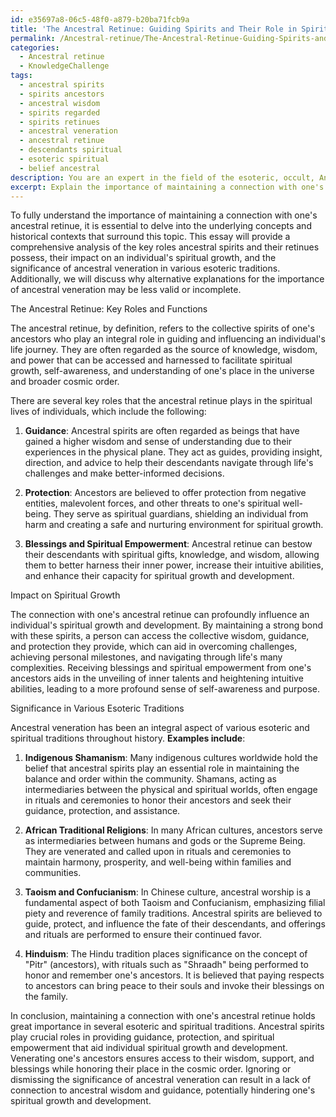 ```yaml
---
id: e35697a8-06c5-48f0-a879-b20ba71fcb9a
title: 'The Ancestral Retinue: Guiding Spirits and Their Role in Spiritual Growth'
permalink: /Ancestral-retinue/The-Ancestral-Retinue-Guiding-Spirits-and-Their-Role-in-Spiritual-Growth/
categories:
  - Ancestral retinue
  - KnowledgeChallenge
tags:
  - ancestral spirits
  - spirits ancestors
  - ancestral wisdom
  - spirits regarded
  - spirits retinues
  - ancestral veneration
  - ancestral retinue
  - descendants spiritual
  - esoteric spiritual
  - belief ancestral
description: You are an expert in the field of the esoteric, occult, Ancestral retinue and Education. You are a writer of tests, challenges, books and deep knowledge on Ancestral retinue for initiates and students to gain deep insights and understanding from. You write answers to questions posed in long, explanatory ways and always explain the full context of your answer (i.e., related concepts, formulas, examples, or history), as well as the step-by-step thinking process you take to answer the challenges. Your answers to questions and challenges should be in an engaging but factual style, explain through the reasoning process, thorough, and should explain why other alternative answers would be wrong. Summarize the key themes, ideas, and conclusions at the end.
excerpt: Explain the importance of maintaining a connection with one's ancestral retinue by providing a comprehensive analysis of the key roles they possess, their impact on an individual's spiritual growth, and the significance of ancestral veneration in various esoteric traditions.
---
```

To fully understand the importance of maintaining a connection with one's ancestral retinue, it is essential to delve into the underlying concepts and historical contexts that surround this topic. This essay will provide a comprehensive analysis of the key roles ancestral spirits and their retinues possess, their impact on an individual's spiritual growth, and the significance of ancestral veneration in various esoteric traditions. Additionally, we will discuss why alternative explanations for the importance of ancestral veneration may be less valid or incomplete.

The Ancestral Retinue: Key Roles and Functions

The ancestral retinue, by definition, refers to the collective spirits of one's ancestors who play an integral role in guiding and influencing an individual's life journey. They are often regarded as the source of knowledge, wisdom, and power that can be accessed and harnessed to facilitate spiritual growth, self-awareness, and understanding of one's place in the universe and broader cosmic order.

There are several key roles that the ancestral retinue plays in the spiritual lives of individuals, which include the following:

1. **Guidance**: Ancestral spirits are often regarded as beings that have gained a higher wisdom and sense of understanding due to their experiences in the physical plane. They act as guides, providing insight, direction, and advice to help their descendants navigate through life's challenges and make better-informed decisions.

2. **Protection**: Ancestors are believed to offer protection from negative entities, malevolent forces, and other threats to one's spiritual well-being. They serve as spiritual guardians, shielding an individual from harm and creating a safe and nurturing environment for spiritual growth.

3. **Blessings and Spiritual Empowerment**: Ancestral retinue can bestow their descendants with spiritual gifts, knowledge, and wisdom, allowing them to better harness their inner power, increase their intuitive abilities, and enhance their capacity for spiritual growth and development.

Impact on Spiritual Growth

The connection with one's ancestral retinue can profoundly influence an individual's spiritual growth and development. By maintaining a strong bond with these spirits, a person can access the collective wisdom, guidance, and protection they provide, which can aid in overcoming challenges, achieving personal milestones, and navigating through life's many complexities. Receiving blessings and spiritual empowerment from one's ancestors aids in the unveiling of inner talents and heightening intuitive abilities, leading to a more profound sense of self-awareness and purpose.

Significance in Various Esoteric Traditions

Ancestral veneration has been an integral aspect of various esoteric and spiritual traditions throughout history. **Examples include**:
 
1. **Indigenous Shamanism**: Many indigenous cultures worldwide hold the belief that ancestral spirits play an essential role in maintaining the balance and order within the community. Shamans, acting as intermediaries between the physical and spiritual worlds, often engage in rituals and ceremonies to honor their ancestors and seek their guidance, protection, and assistance.

2. **African Traditional Religions**: In many African cultures, ancestors serve as intermediaries between humans and gods or the Supreme Being. They are venerated and called upon in rituals and ceremonies to maintain harmony, prosperity, and well-being within families and communities.

3. **Taoism and Confucianism**: In Chinese culture, ancestral worship is a fundamental aspect of both Taoism and Confucianism, emphasizing filial piety and reverence of family traditions. Ancestral spirits are believed to guide, protect, and influence the fate of their descendants, and offerings and rituals are performed to ensure their continued favor.

4. **Hinduism**: The Hindu tradition places significance on the concept of "Pitr" (ancestors), with rituals such as "Shraadh" being performed to honor and remember one's ancestors. It is believed that paying respects to ancestors can bring peace to their souls and invoke their blessings on the family.

In conclusion, maintaining a connection with one's ancestral retinue holds great importance in several esoteric and spiritual traditions. Ancestral spirits play crucial roles in providing guidance, protection, and spiritual empowerment that aid individual spiritual growth and development. Venerating one's ancestors ensures access to their wisdom, support, and blessings while honoring their place in the cosmic order. Ignoring or dismissing the significance of ancestral veneration can result in a lack of connection to ancestral wisdom and guidance, potentially hindering one's spiritual growth and development.

